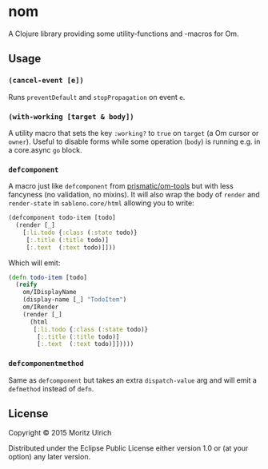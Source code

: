 # nom

A Clojure library providing some utility-functions and -macros for Om.

## Usage

### `(cancel-event [e])`

Runs `preventDefault` and `stopPropagation` on event `e`.

### `(with-working [target & body])`

A utility macro that sets the key `:working?` to `true` on `target` (a
Om cursor or `owner`). Useful to disable forms while some operation
(`body`) is running e.g. in a core.async `go` block.

### `defcomponent`

A macro just like `defcomponent` from
[prismatic/om-tools](https://github.com/Prismatic/om-tools) but with
less fancyness (no validation, no mixins). It will also wrap the body
of `render` and `render-state` in `sablono.core/html` allowing you to
write:

```clojure
(defcomponent todo-item [todo]
  (render [_]
    [:li.todo {:class (:state todo)}
     [:.title (:title todo)]
     [:.text  (:text todo)]]))
```

Which will emit:

```clojure
(defn todo-item [todo]
  (reify
    om/IDisplayName
    (display-name [_] "TodoItem")
    om/IRender
    (render [_]
      (html
       [:li.todo {:class (:state todo)}
        [:.title (:title todo)]
        [:.text  (:text todo)]]))))
```

### `defcomponentmethod`

Same as ```defcomponent``` but takes an extra `dispatch-value` arg and
will emit a `defmethod` instead of `defn`.

## License

Copyright © 2015 Moritz Ulrich

Distributed under the Eclipse Public License either version 1.0 or (at
your option) any later version.

